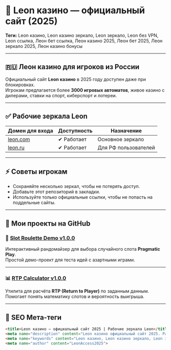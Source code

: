 # 🧩 Leon казино — официальный сайт (2025)

**Теги:** Leon казино, Leon казино зеркало, Leon зеркало, Leon без VPN, Leon ссылка, Леон бет ссылка, Леон казино 2025, Леон бет 2025, Леон зеркало 2025, Леон казино бонусы  

---

## 🇷🇺 Леон казино для игроков из России

Официальный сайт **Leon казино** в 2025 году доступен даже при блокировках.  
Игрокам предлагается более **3000 игровых автоматов**, живое казино с дилерами, ставки на спорт, киберспорт и лотереи.  

---

## ✅ Рабочие зеркала Leon

| Домен для входа | Доступность | Назначение |
|-----------------|-------------|------------|
[leon.com](https://k56thc2itt.com/?serial=36018&creative_id=1246&anid=SENTINO&path=registration&retentionId=a8aecea0-2dac-41a0-82ca-59e0cf53f33f&utm_source=russia&utm_medium=Alina&utm_campaign=KingQONK&utm_term=SENTINO) | ✔ Работает | Основное зеркало |
| [leon.ru](https://k56thc2itt.com/?serial=36018&creative_id=1246&anid=SENTINO&path=registration&retentionId=a8aecea0-2dac-41a0-82ca-59e0cf53f33f&utm_source=russia&utm_medium=Alina&utm_campaign=KingQONK&utm_term=SENTINO) | ✔ Работает | Для РФ пользователей |

---

## ⚡ Советы игрокам

- Сохраняйте несколько зеркал, чтобы не потерять доступ.  
- Добавьте этот репозиторий в закладки.  
- Используйте только официальные ссылки, чтобы не попасть на поддельные сайты.  

---

## 🔗 Мои проекты на GitHub

### 🎰 [Slot Roulette Demo v1.0.0](https://github.com/LeonAccess2025/slot-roulette-demo)  
Интерактивный рандомайзер для выбора случайного слота **Pragmatic Play**.  
Простой демо-проект для теста идей с азартными играми.  

---

### 📊 [RTP Calculator v1.0.0](https://github.com/LeonAccess2025/rtp-calculator)  
Утилита для расчёта **RTP (Return to Player)** по заданным данным.  
Помогает понять математику слотов и вероятность выигрыша.  

---

## 🧠 SEO Мета-теги

```html
<title>Leon казино — официальный сайт 2025 | Рабочие зеркала Leon</title>
<meta name="description" content="Leon казино официальный сайт 2025. Рабочие зеркала для входа в LeonBet и Leon Casino из России без VPN. Быстрый доступ и бонусы.">
<meta name="keywords" content="Leon казино, Leon казино зеркало, Leon зеркало 2025, LeonBet зеркало, Леон RU, Leon Casino вход, Леон казино бонусы">
<meta name="author" content="LeonAccess2025">
